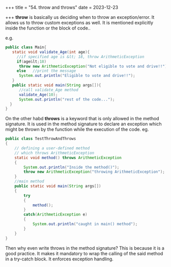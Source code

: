 +++
title = "54. throw and throws"
date = 2023-12-23

+++
**throw** is basically us deciding when to throw an exception/error. It allows us to throw custom exceptions as well. It is mentioned explicitly inside the function or the block of code..

e.g.

```java
public class Main{  
   static void validate_Age(int age){  
     //if specified age is &lt; 18, throw ArithmeticException
     if(age&lt;18)  
      throw new ArithmeticException("Not eligible to vote and drive!!");  
     else   //print the message
      System.out.println("Eligible to vote and drive!!");  
   }  
   public static void main(String args[]){  
      //call validate_Age method
      validate_Age(10);  
      System.out.println("rest of the code...");  
  }  
} 
```

On the other habd **throws** is a keyword that is only allowed in the method signature. It is used in the method signature to declare an exception which might be thrown by the function while the execution of the code.
eg.

```java
public class TestThrowAndThrows  
{  
    // defining a user-defined method  
    // which throws ArithmeticException  
    static void method() throws ArithmeticException  
    {  
        System.out.println("Inside the method()");  
        throw new ArithmeticException("throwing ArithmeticException");  
    }  
    //main method  
    public static void main(String args[])  
    {  
        try  
        {  
            method();  
        }  
        catch(ArithmeticException e)  
        {  
            System.out.println("caught in main() method");  
        }  
    }  
}  
```

Then why even write throws in the method signature? This is because it is a good practice. It makes it mandatory to wrap the calling of the said method in a try-catch block. It enforces exception handling.
